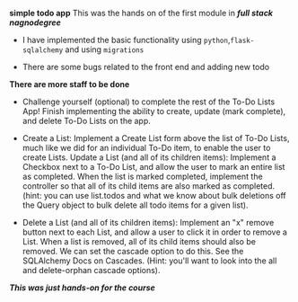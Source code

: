 **simple todo app**
This was the hands on of the first module in ***full stack nagnodegree***

* I have implemented the basic functionality using ```python```,```flask-sqlalchemy``` and using ```migrations```

* There are some bugs related to the front end and adding new todo 

**There are more staff to be done**
* Challenge yourself (optional) to complete the rest of the To-Do Lists App!
Finish implementing the ability to create, update (mark complete), and delete To-Do Lists on the app.

* Create a List: Implement a Create List form above the list of To-Do Lists, much like we did for an individual To-Do item, to enable the user to create Lists.
Update a List (and all of its children items): Implement a Checkbox next to a To-Do List, and allow the user to mark an entire list as completed. When the list is marked completed, implement the controller so that all of its child items are also marked as completed. (hint: you can use list.todos and what we know about bulk deletions off the Query object to bulk delete all todo items for a given list).

* Delete a List (and all of its children items): Implement an "x" remove button next to each List, and allow a user to click it in order to remove a List. When a list is removed, all of its child items should also be removed. We can set the cascade option to do this. See the SQLAlchemy Docs on Cascades. (Hint: you'll want to look into the all and delete-orphan cascade options).

***This was just hands-on for the course***